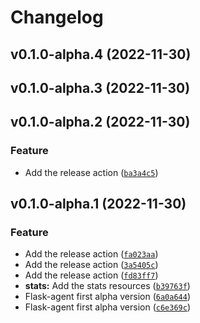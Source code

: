 # Changelog

<!--next-version-placeholder-->

## v0.1.0-alpha.4 (2022-11-30)


## v0.1.0-alpha.3 (2022-11-30)


## v0.1.0-alpha.2 (2022-11-30)
### Feature
* Add the release action ([`ba3a4c5`](https://github.com/ForestAdmin/agent-python/commit/ba3a4c5c37131e45e192b5481af9409532604ebb))

## v0.1.0-alpha.1 (2022-11-30)
### Feature
* Add the release action ([`fa023aa`](https://github.com/ForestAdmin/agent-python/commit/fa023aab3466cb56d2cf8f93d68ce8475fb2cf66))
* Add the release action ([`3a5405c`](https://github.com/ForestAdmin/agent-python/commit/3a5405c76f8f7c3ddb044699d849e19924c1ac04))
* Add the release action ([`fd83ff7`](https://github.com/ForestAdmin/agent-python/commit/fd83ff791e36933e7d4035b60a567acdf7d432cc))
* **stats:** Add the stats resources ([`b39763f`](https://github.com/ForestAdmin/agent-python/commit/b39763f27745cdcaf721d3cd1a23fe46a57b2b79))
* Flask-agent first alpha version ([`6a0a644`](https://github.com/ForestAdmin/agent-python/commit/6a0a644a587022cf38cd9836073835172c1ffb4b))
* Flask-agent first alpha version ([`c6e369c`](https://github.com/ForestAdmin/agent-python/commit/c6e369c0949192aac052d61abcf498cadda23a14))

